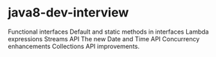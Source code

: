 # java8-dev-interview

Functional interfaces
Default and static methods in interfaces
Lambda expressions
Streams API
The new Date and Time API
Concurrency enhancements
Collections API improvements.